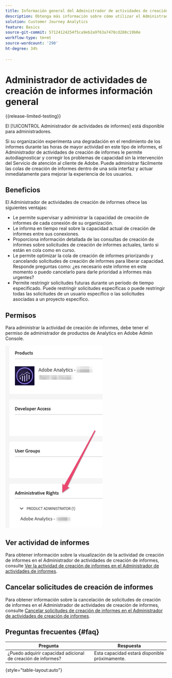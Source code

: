 ```yaml
---
title: Información general del Administrador de actividades de creación de informes
description: Obtenga más información sobre cómo utilizar el Administrador de actividades de creación de informes para diagnosticar y corregir problemas de capacidad durante las horas de mayor actividad en la creación de informes.
solution: Customer Journey Analytics
feature: Basics
source-git-commit: 57124124254f5ca9eb2a9f63a7478cd288c19b0e
workflow-type: tm+mt
source-wordcount: '290'
ht-degree: 34%

---
```


# Administrador de actividades de creación de informes información general

{{release-limited-testing}}

El [!UICONTROL Administrador de actividades de informes] está disponible para administradores.

Si su organización experimenta una degradación en el rendimiento de los informes durante las horas de mayor actividad en este tipo de informes, el Administrador de actividades de creación de informes le permite autodiagnosticar y corregir los problemas de capacidad sin la intervención del Servicio de atención al cliente de Adobe. Puede administrar fácilmente las colas de creación de informes dentro de una sola interfaz y actuar inmediatamente para mejorar la experiencia de los usuarios.

## Beneficios

El Administrador de actividades de creación de informes ofrece las siguientes ventajas:

* Le permite supervisar y administrar la capacidad de creación de informes de cada conexión de su organización.
* Le informa en tiempo real sobre la capacidad actual de creación de informes entre sus conexiones.
* Proporciona información detallada de las consultas de creación de informes sobre solicitudes de creación de informes actuales, tanto si están en cola como en curso.
* Le permite optimizar la cola de creación de informes priorizando y cancelando solicitudes de creación de informes para liberar capacidad. Responde preguntas como: ¿es necesario este informe en este momento o puedo cancelarlo para darle prioridad a informes más urgentes?
* Permite restringir solicitudes futuras durante un período de tiempo especificado. Puede restringir solicitudes específicas o puede restringir todas las solicitudes de un usuario específico o las solicitudes asociadas a un proyecto específico.

## Permisos

<!-- update for CJA -->

Para administrar la actividad de creación de informes, debe tener el permiso de administrador de productos de Analytics en Adobe Admin Console.

![permiso](assets/rep-mgr-permission.png)

## Ver actividad de informes

Para obtener información sobre la visualización de la actividad de creación de informes en el Administrador de actividades de creación de informes, consulte [Ver la actividad de creación de informes en el Administrador de actividades de informes](/help/reporting-activity-manager/reporting-activity.md).

## Cancelar solicitudes de creación de informes

Para obtener información sobre la cancelación de solicitudes de creación de informes en el Administrador de actividades de creación de informes, consulte [Cancelar solicitudes de creación de informes en el Administrador de actividades de creación de informes](/help/reporting-activity-manager/reporting-activity-cancel-requests.md).

## Preguntas frecuentes {#faq}

| Pregunta | Respuesta |
| --- | --- |
| ¿Puedo adquirir capacidad adicional de creación de informes? | Esta capacidad estará disponible próximamente. |

{style="table-layout:auto"}

